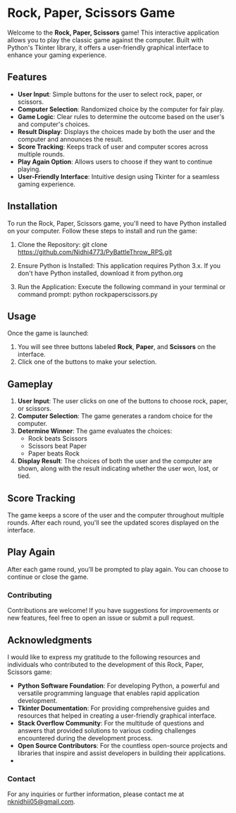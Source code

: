 # Rock, Paper, Scissors Game

Welcome to the **Rock, Paper, Scissors** game! This interactive application allows you to play the classic game against the computer. Built with Python's Tkinter library, it offers a user-friendly graphical interface to enhance your gaming experience.

## Features
- **User Input**: Simple buttons for the user to select rock, paper, or scissors.
- **Computer Selection**: Randomized choice by the computer for fair play.
- **Game Logic**: Clear rules to determine the outcome based on the user's and computer's choices.
- **Result Display**: Displays the choices made by both the user and the computer and announces the result.
- **Score Tracking**: Keeps track of user and computer scores across multiple rounds.
- **Play Again Option**: Allows users to choose if they want to continue playing.
- **User-Friendly Interface**: Intuitive design using Tkinter for a seamless gaming experience.

## Installation
To run the Rock, Paper, Scissors game, you'll need to have Python installed on your computer. Follow these steps to install and run the game:  

1. Clone the Repository:
git clone https://github.com/Nidhi4773/PyBattleThrow_RPS.git
 
2. Ensure Python is Installed: This application requires Python 3.x. If you don't have Python installed, download it from python.org
  
3. Run the Application:
Execute the following command in your terminal or command prompt:
python rockpaperscissors.py 

## Usage
Once the game is launched:
1. You will see three buttons labeled **Rock**, **Paper**, and **Scissors** on the interface.
2. Click one of the buttons to make your selection.

## Gameplay
1. **User Input**: The user clicks on one of the buttons to choose rock, paper, or scissors.
2. **Computer Selection**: The game generates a random choice for the computer.
3. **Determine Winner**: The game evaluates the choices:
   - Rock beats Scissors
   - Scissors beat Paper
   - Paper beats Rock
4. **Display Result**: The choices of both the user and the computer are shown, along with the result indicating whether the user won, lost, or tied.

## Score Tracking
The game keeps a score of the user and the computer throughout multiple rounds. After each round, you'll see the updated scores displayed on the interface.

## Play Again
After each game round, you’ll be prompted to play again. You can choose to continue or close the game.


### Contributing
Contributions are welcome! If you have suggestions for improvements or new features, feel free to open an issue or submit a pull request.

## Acknowledgments  
I would like to express my gratitude to the following resources and individuals who contributed to the development of this Rock, Paper, Scissors game:  
- **Python Software Foundation**: For developing Python, a powerful and versatile programming language that enables rapid application development.  
- **Tkinter Documentation**: For providing comprehensive guides and resources that helped in creating a user-friendly graphical interface.  
- **Stack Overflow Community**: For the multitude of questions and answers that provided solutions to various coding challenges encountered during the development process.  
- **Open Source Contributors**: For the countless open-source projects and libraries that inspire and assist developers in building their applications.
- 
### Contact
For any inquiries or further information, please contact me at nknidhii05@gmail.com.
